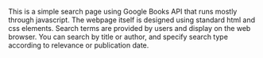 This is a simple search page using Google Books API that runs mostly through javascript.  The webpage itself is designed using standard html and css elements.  Search terms are provided by users and display on the web browser.  You can search by title or author, and specify search type according to relevance or publication date.
